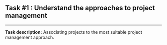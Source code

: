 ## Task #1 : Understand the approaches to project management

<hr>

**Task description:** 
Associating projects to the most suitable project management approach.

